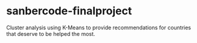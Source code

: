 # sanbercode-finalproject
Cluster analysis using K-Means to provide recommendations for countries that deserve to be helped the most.
